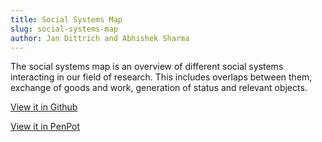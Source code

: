```yaml
---
title: Social Systems Map
slug: social-systems-map
author: Jan Dittrich and Abhishek Sharma
---
```

The social systems map is an overview of different social systems interacting in our field of research. This includes overlaps between them, exchange of goods and work, generation of status and relevant objects.



[View it in Github](https://github.com/simplysecure/USER_project/discussions/categories/social-ecosystem-map)

[View it in PenPot](https://design.penpot.app/#/view/d9665a57-0073-80a2-8002-3754c0b7f849?page-id=d9665a57-0073-80a2-8002-3754c0b831b0&section=interactions&index=0&share-id=18f3baa5-c6db-81d1-8002-a782c05969bb)
